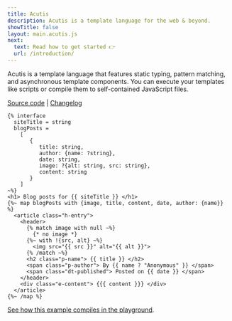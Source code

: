 ```yaml
---
title: Acutis
description: Acutis is a template language for the web & beyond.
showTitle: false
layout: main.acutis.js
next:
  text: Read how to get started 👉
  url: /introduction/
---
```


Acutis is a template language that features static typing, pattern matching, and
asynchronous template components. You can execute your templates like scripts or
compile them to self-contained JavaScript files.

[Source code] | [Changelog]

```acutis
{% interface
  siteTitle = string
  blogPosts =
    [
       {
          title: string,
          author: {name: ?string},
          date: string,
          image: ?{alt: string, src: string},
          content: string
       }
    ]
~%}
<h1> Blog posts for {{ siteTitle }} </h1>
{%~ map blogPosts with {image, title, content, date, author: {name}} %}
  <article class="h-entry">
    <header>
      {% match image with null ~%}
        {* no image *}
      {%~ with !{src, alt} ~%}
        <img src="{{ src }}" alt="{{ alt }}">
      {% /match ~%}
      <h2 class="p-name"> {{ title }} </h2>
      <span class="p-author"> By {{ name ? "Anonymous" }} </span>
      <span class="dt-published"> Posted on {{ date }} </span>
    </header>
    <div class="e-content"> {{{ content }}} </div>
  </article>
{%~ /map %}
```

[See how this example compiles in the playground][example].

[source code]: https://github.com/johnridesabike/acutis
[changelog]: https://github.com/johnridesabike/acutis/blob/master/CHANGELOG.md
[example]:
  ./playground/?props=ewogICJzaXRlVGl0bGUiOiAiTXkgQmxvZyIsCiAgImJsb2dQb3N0cyI6IFsKICAgIHsKICAgICAgInRpdGxlIjogIk15IHNlY29uZCBwb3N0IiwKICAgICAgImF1dGhvciI6IHsgIm5hbWUiOiAiSm9obiIgfSwKICAgICAgImRhdGUiOiAiMjAyMC0xMi0wMSIsCiAgICAgICJpbWFnZSI6IG51bGwsCiAgICAgICJjb250ZW50IjogIjxwPlRoaXMgaXMgbXkgc2Vjb25kIHBvc3Q8L3A%2BIgogICAgfSwKICAgIHsKICAgICAgInRpdGxlIjogIkhlbGxvLCB3b3JsZCEiLAogICAgICAiYXV0aG9yIjogeyAibmFtZSI6ICJKb2huIiB9LAogICAgICAiZGF0ZSI6ICIyMDIwLTExLTMwIiwKICAgICAgImltYWdlIjogbnVsbCwKICAgICAgImNvbnRlbnQiOiAiPHA%2BVGhpcyBpcyBteSBmaXJzdCBwb3N0PC9wPiIKICAgIH0KICBdCn0%3D&source=eyUgaW50ZXJmYWNlCiAgc2l0ZVRpdGxlID0gc3RyaW5nCiAgYmxvZ1Bvc3RzID0KICAgIFsKICAgICAgIHsKICAgICAgICAgIHRpdGxlOiBzdHJpbmcsCiAgICAgICAgICBhdXRob3I6IHtuYW1lOiA%2Fc3RyaW5nfSwKICAgICAgICAgIGRhdGU6IHN0cmluZywKICAgICAgICAgIGltYWdlOiA%2Fe2FsdDogc3RyaW5nLCBzcmM6IHN0cmluZ30sCiAgICAgICAgICBjb250ZW50OiBzdHJpbmcKICAgICAgIH0KICAgIF0KfiV9CjxoMT4gQmxvZyBwb3N0cyBmb3Ige3sgc2l0ZVRpdGxlIH19IDwvaDE%2BCnslfiBtYXAgYmxvZ1Bvc3RzIHdpdGgge2ltYWdlLCB0aXRsZSwgY29udGVudCwgZGF0ZSwgYXV0aG9yOiB7bmFtZX19ICV9CiAgPGFydGljbGUgY2xhc3M9ImgtZW50cnkiPgogICAgPGhlYWRlcj4KICAgICAgeyUgbWF0Y2ggaW1hZ2Ugd2l0aCBudWxsIH4lfQogICAgICAgIHsqIG5vIGltYWdlICp9CiAgICAgIHslfiB3aXRoICF7c3JjLCBhbHR9IH4lfQogICAgICAgIDxpbWcgc3JjPSJ7eyBzcmMgfX0iIGFsdD0ie3sgYWx0IH19Ij4KICAgICAgeyUgL21hdGNoIH4lfQogICAgICA8aDIgY2xhc3M9InAtbmFtZSI%2BIHt7IHRpdGxlIH19IDwvaDI%2BCiAgICAgIDxzcGFuIGNsYXNzPSJwLWF1dGhvciI%2BIEJ5IHt7IG5hbWUgPyAiQW5vbnltb3VzIiB9fSA8L3NwYW4%2BCiAgICAgIDxzcGFuIGNsYXNzPSJkdC1wdWJsaXNoZWQiPiBQb3N0ZWQgb24ge3sgZGF0ZSB9fSA8L3NwYW4%2BCiAgICA8L2hlYWRlcj4KICAgIDxkaXYgY2xhc3M9ImUtY29udGVudCI%2BIHt7eyBjb250ZW50IH19fSA8L2Rpdj4KICA8L2FydGljbGU%2BCnslfiAvbWFwICV9
